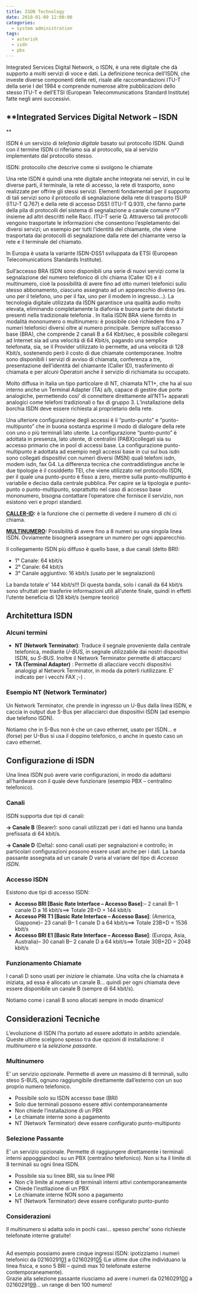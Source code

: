 ```yaml
---
title: ISDN Technology
date: 2010-01-09 12:00:00
categories:
  - system administration
tags:
  - asterisk
  - isdn
  - pbx
---
```

Integrated Services Digital Network, o ISDN, è una rete digitale che dà supporto a molti servizi di voce e dati. La definizione tecnica dell&#8217;ISDN, che investe diverse componenti delle reti, risale alle raccomandazioni ITU-T della serie I del 1984 e comprende numerose altre pubblicazioni dello stesso ITU-T e dell&#8217;ETSI (European Telecommunications Standard Institute) fatte negli anni successivi.

<!--more-->

## **Integrated Services Digital Network &#8211; ISDN

**

ISDN è un servizio di _telefonia digitale_ basato sul protocollo ISDN. Quindi con il termine ISDN ci riferiamo sia al protocollo, sia al servizio implementato dal protocollo stesso.

ISDN: protocollo che descrive come si svolgono le chiamate

Una rete ISDN è quindi una rete digitale anche integrata nei servizi, in cui le diverse parti, il terminale, la rete di accesso, la rete di trasporto, sono realizzate per offrire gli stessi servizi. Elementi fondamentali per il supporto di tali servizi sono il protocollo di segnalazione della rete di trasporto ISUP (ITU-T Q.767) e della rete di accesso DSS1 (ITU-T Q.931), che fanno parte della pila di protocolli del sistema di segnalazione a canale comune n°7 insieme ad altri descritti nelle Racc. ITU-T serie Q. Attraverso tali protocolli vengono trasportate le informazioni che consentono l&#8217;espletamento dei diversi servizi; un esempio per tutti l&#8217;identità del chiamante, che viene trasportata dai protocolli di segnalazione dalla rete del chiamante verso la rete e il terminale del chiamato.

In Europa è usata la variante ISDN-DSS1 sviluppata da ETSI (European Telecomunications Standards Institute).

Sull&#8217;accesso BRA ISDN sono disponibili una serie di nuovi servizi come la segnalazione del numero telefonico di chi chiama (Caller ID) e il multinumero, cioè la possibilità di avere fino ad otto numeri telefonici sullo stesso abbonamento, ciascuno assegnato ad un apparecchio diverso (es. uno per il telefono, uno per il fax, uno per il modem in ingresso&#8230;). La tecnologia digitale utilizzata da ISDN garantisce una qualità audio molto elevata, eliminando completamente la diafonia e buona parte dei disturbi presenti nella tradizionale telefonia . In Italia ISDN BRA viene fornito in modalità mononumero o multinumero: è possibile cioè richiedere fino a 7 numeri telefonici diversi oltre al numero principale. Sempre sull&#8217;accesso base (BRA), che comprende 2 canali B a 64 Kbit/sec, è possibile collegarsi ad Internet sia ad una velocità di 64 Kbit/s, pagando una semplice telefonata, sia, se il Provider utilizzato lo permette, ad una velocità di 128 Kbit/s, sostenendo però il costo di due chiamate contemporanee. Inoltre sono disponibili i servizi di avviso di chiamata, conferenza a tre, presentazione dell&#8217;identità del chiamante (Caller ID), trasferimento di chiamata e per alcuni Operatori anche il servizio di richiamata su occupato.

Molto diffusa in Italia un tipo particolare di NT, chiamata NT1+, che ha al suo interno anche un Terminal Adapter (TA) a/b, capace di gestire due porte analogiche, permettendo cosi&#8217; di connettere direttamente all&#8217;NT1+ apparati analogici come telefoni tradizionali o fax di gruppo 3. L&#8217;installazione della borchia ISDN deve essere richiesta al proprietario della rete.

Una ulteriore configurazione degli accessi è il &#8220;punto-punto&#8221; e &#8220;punto-multipunto&#8221; che in buona sostanza esprime il modo di dialogare della rete con uno o più terminali lato utente. La configurazione &#8220;punto-punto&#8221; è adottata in presenza, lato utente, di centralini (PABX)collegati sia su accesso primario che in pool di accessi base. La configurazione punto-multipunto è adottata ad esempio negli accessi base in cui sul bus isdn sono collegati dispositivi con numeri diversi (MSN) quali telefoni isdn, modem isdn, fax G4. La differenza tecnica che contraddistingue anche le due tipologie è il cosiddetto TEI, che viene utilizzato nel protocollo ISDN, per il quale una punto-punto è fisso a zero, mentre sulla punto-multipunto è variabile e deciso dalla centrale pubblica. Per capire se la tipologia e punto-punto o punto-multipunto, soprattutto nel caso di accesso base mononumero, bisogna contattare l&#8217;operatore che fornisce il servizio, non esistono veri e propri standard.

**<span style="text-decoration: underline;">CALLER-ID</span>:** è la funzione che ci permette di vedere il numero di chi ci chiama.

**<span style="text-decoration: underline;">MULTINUMERO</span>:** Possibilità di avere fino a 8 numeri su una singola linea ISDN. Ovviamente bisognerà assegnare un numero per ogni apparecchio.

Il collegamento ISDN più diffuso è quello base, a due canali (detto BRI):

  * 1° Canale: 64 kbit/s
  * 2° Canale: 64 kbit/s
  * 3° Canale aggiuntivo: 16 kbit/s (usato per le segnalazioni)

La banda totale e&#8217; 144 kbit/s!!! Di questa banda, solo i canali da 64 kbit/s sono sfruttati per trasferire informazioni utili all&#8217;utente finale, quindi in effetti l&#8217;utente beneficia di 128 kbit/s (sempre teorici)

## Architettura ISDN

### Alcuni termini

  * **NT (Network Terminator)**: Traduce il segnale proveniente dalla centrale telefonica, mediante _U-BUS_, in segnale utilizzabile dai nostri dispositivi ISDN, su _S-BUS_. Inoltre il Network Terminator permette di attaccarci
  * **TA (Terminal Adapter)** : Permette di allacciare vecchi dispositivi analogigi al Network Terminator, in moda da poterli riutilizzare. E&#8217; indicato per i vecchi FAX ;-) .

### Esempio NT (Network Terminator)

Un Network Terminator, che prende in ingresso un U-Bus dalla linea ISDN, e caccia in output due S-Bus per allacciarci due dispositivi ISDN (ad esempio due telefono ISDN).

Notiamo che in S-Bus non è che un cavo ethernet, usato per ISDN&#8230; e (forse) per U-Bus si usa il doppino telefonico, o anche in questo caso un cavo ethernet.

## Configurazione di ISDN

Una linea ISDN può avere varie configurazioni, in modo da adattarsi all&#8217;hardware con il quale deve funzionare (esempio PBX &#8211; centralino telefonico).

### Canali

ISDN supporta due tipi di canali:

**-> Canale B** (Bearer): sono canali utilizzati per i dati ed hanno una banda prefissata di 64 kbit/s.

**-> Canale D** (Delta): sono canali usati per segnalazioni e controllo; in particolari configurazioni possono essere usati anche per i dati. La banda passante assegnata ad un canale D varia al variare del tipo di _Accesso ISDN_.

### Accesso ISDN

Esistono due tipi di accesso ISDN:

  * **Accesso BRI [Basic Rate Interface &#8211; Accesso Base]**:&#8211; 2 canali B&#8211; 1 canale D a 16 kbit/s==> Totale 2B+D = 144 kbit/s
  * **Accesso PRI T1 [Basic Rate Interface &#8211; Accesso Base]**: (America, Giappone)&#8211; 23 canali B&#8211; 1 canale D a 64 kbit/s==> Totale 23B+D = 1536 kbit/s
  * **Accesso BRI E1 [Basic Rate Interface &#8211; Accesso Base]**: (Europa, Asia, Australia)&#8211; 30 canali B&#8211; 2 canale D a 64 kbit/s==> Totale 30B+2D = 2048 kbit/s

### Funzionamento Chiamate

I canali D sono usati per _iniziare_ le chiamate. Una volta che la chiamata è iniziata, ad essa è allocato un canale B&#8230; quindi per ogni chiamata deve essere disponibile un canale B (sempre di 64 kbit/s).

Notiamo come i canali B sono allocati sempre in modo dinamico!

## Considerazioni Tecniche

L&#8217;evoluzione di ISDN l&#8217;ha portato ad essere adottato in anbito aziendale. Queste ultime scelgono spesso tra due opzioni di installazione: il _multinumero_ e la _selezione passante_.

### Multinumero

E&#8217; un servizio opzionale.  <span class="blue-pen">Permette di avere un massimo di 8 terminali, sullo steso S-BUS, ognuno raggiungibile direttamente dall&#8217;esterno con un suo proprio numero telefonico</span>.

  * Possibile solo su ISDN accesso base (BRI)
  * Solo due terminali possono essere attivi contemporaneamente
  * Non chiede l&#8217;installazione di un PBX
  * Le chiamate interne sono a pagamento
  * NT (Network Terminator) deve essere configurato punto-multipunto

### Selezione Passante

E&#8217; un servizio opzionale.  <span class="blue-pen">Permette di raggiungere direttamente i terminali interni appoggiandoci su un PBX (centralino telefonico). Non si ha il limite di 8 terminali su ogni linea ISDN</span>.

  * Possibile sia su linee BRI, sia su linee PRI
  * Non c&#8217;è limite al numero di terminali interni attivi contemporaneamente
  * Chiede l&#8217;instllazione di un PBX
  * Le chiamate interne NON sono a pagamento
  * NT (Network Terminator) deve essere configurato punto-punto

### Considerazioni

Il multinumero si adatta solo in pochi casi&#8230; spesso perche&#8217; sono richieste telefonate interne gratuite!

<span class="blue-pen"><br /> Ad esempio possiamo avere cinque ingressi ISDN: ipotizziamo i numeri telefonici da 02160291<span style="text-decoration: underline;">01</span> a 02160291<span style="text-decoration: underline;">05</span> (Le ultime due cifre individuano la linea fisica, e sono 5 BRI &#8211; quindi max 10 telefonate esterne contemporaneamente).<br /> Grazie alla selezione passante riusciamo ad avere i numeri da 02160291<span style="text-decoration: underline;">00</span> a 02160291<span style="text-decoration: underline;">99</span>&#8230; un range di ben 100 numero!<br /> </span>
